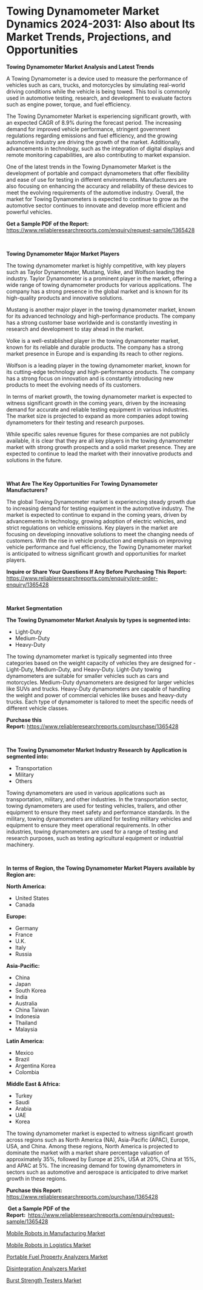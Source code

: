 <p><h1>Towing Dynamometer Market Dynamics 2024-2031: Also about Its Market Trends, Projections, and Opportunities</h1></p><p><strong>Towing Dynamometer Market Analysis and Latest Trends</strong></p>
<p><p>A Towing Dynamometer is a device used to measure the performance of vehicles such as cars, trucks, and motorcycles by simulating real-world driving conditions while the vehicle is being towed. This tool is commonly used in automotive testing, research, and development to evaluate factors such as engine power, torque, and fuel efficiency.</p><p>The Towing Dynamometer Market is experiencing significant growth, with an expected CAGR of 8.9% during the forecast period. The increasing demand for improved vehicle performance, stringent government regulations regarding emissions and fuel efficiency, and the growing automotive industry are driving the growth of the market. Additionally, advancements in technology, such as the integration of digital displays and remote monitoring capabilities, are also contributing to market expansion.</p><p>One of the latest trends in the Towing Dynamometer Market is the development of portable and compact dynamometers that offer flexibility and ease of use for testing in different environments. Manufacturers are also focusing on enhancing the accuracy and reliability of these devices to meet the evolving requirements of the automotive industry. Overall, the market for Towing Dynamometers is expected to continue to grow as the automotive sector continues to innovate and develop more efficient and powerful vehicles.</p></p>
<p><strong>Get a Sample PDF of the Report:&nbsp;</strong> <a href="https://www.reliableresearchreports.com/enquiry/request-sample/1365428">https://www.reliableresearchreports.com/enquiry/request-sample/1365428</a></p>
<p>&nbsp;</p>
<p><strong>Towing Dynamometer Major Market Players</strong></p>
<p><p>The towing dynamometer market is highly competitive, with key players such as Taylor Dynamometer, Mustang, Volke, and Wolfson leading the industry. Taylor Dynamometer is a prominent player in the market, offering a wide range of towing dynamometer products for various applications. The company has a strong presence in the global market and is known for its high-quality products and innovative solutions.</p><p>Mustang is another major player in the towing dynamometer market, known for its advanced technology and high-performance products. The company has a strong customer base worldwide and is constantly investing in research and development to stay ahead in the market.</p><p>Volke is a well-established player in the towing dynamometer market, known for its reliable and durable products. The company has a strong market presence in Europe and is expanding its reach to other regions.</p><p>Wolfson is a leading player in the towing dynamometer market, known for its cutting-edge technology and high-performance products. The company has a strong focus on innovation and is constantly introducing new products to meet the evolving needs of its customers.</p><p>In terms of market growth, the towing dynamometer market is expected to witness significant growth in the coming years, driven by the increasing demand for accurate and reliable testing equipment in various industries. The market size is projected to expand as more companies adopt towing dynamometers for their testing and research purposes.</p><p>While specific sales revenue figures for these companies are not publicly available, it is clear that they are all key players in the towing dynamometer market with strong growth prospects and a solid market presence. They are expected to continue to lead the market with their innovative products and solutions in the future.</p></p>
<p>&nbsp;</p>
<p><strong>What Are The Key Opportunities For Towing Dynamometer Manufacturers?</strong></p>
<p><p>The global Towing Dynamometer market is experiencing steady growth due to increasing demand for testing equipment in the automotive industry. The market is expected to continue to expand in the coming years, driven by advancements in technology, growing adoption of electric vehicles, and strict regulations on vehicle emissions. Key players in the market are focusing on developing innovative solutions to meet the changing needs of customers. With the rise in vehicle production and emphasis on improving vehicle performance and fuel efficiency, the Towing Dynamometer market is anticipated to witness significant growth and opportunities for market players.</p></p>
<p><strong>Inquire or Share Your Questions If Any Before Purchasing This Report:</strong> <a href="https://www.reliableresearchreports.com/enquiry/pre-order-enquiry/1365428">https://www.reliableresearchreports.com/enquiry/pre-order-enquiry/1365428</a></p>
<p>&nbsp;</p>
<p><strong>Market Segmentation</strong></p>
<p><strong>The Towing Dynamometer Market Analysis by types is segmented into:</strong></p>
<p><ul><li>Light-Duty</li><li>Medium-Duty</li><li>Heavy-Duty</li></ul></p>
<p><p>The towing dynamometer market is typically segmented into three categories based on the weight capacity of vehicles they are designed for - Light-Duty, Medium-Duty, and Heavy-Duty. Light-Duty towing dynamometers are suitable for smaller vehicles such as cars and motorcycles. Medium-Duty dynamometers are designed for larger vehicles like SUVs and trucks. Heavy-Duty dynamometers are capable of handling the weight and power of commercial vehicles like buses and heavy-duty trucks. Each type of dynamometer is tailored to meet the specific needs of different vehicle classes.</p></p>
<p><strong>Purchase this Report:&nbsp;</strong><a href="https://www.reliableresearchreports.com/purchase/1365428">https://www.reliableresearchreports.com/purchase/1365428</a></p>
<p>&nbsp;</p>
<p><strong>The Towing Dynamometer Market Industry Research by Application is segmented into:</strong></p>
<p><ul><li>Transportation</li><li>Military</li><li>Others</li></ul></p>
<p><p>Towing dynamometers are used in various applications such as transportation, military, and other industries. In the transportation sector, towing dynamometers are used for testing vehicles, trailers, and other equipment to ensure they meet safety and performance standards. In the military, towing dynamometers are utilized for testing military vehicles and equipment to ensure they meet operational requirements. In other industries, towing dynamometers are used for a range of testing and research purposes, such as testing agricultural equipment or industrial machinery.</p></p>
<p>&nbsp;</p>
<p><strong>In terms of Region, the Towing Dynamometer Market Players available by Region are:</strong></p>
<p>
    <p> <strong> North America: </strong>
        <ul>
            <li>United States</li>
            <li>Canada</li>
        </ul>
        </p> 
    <p> <strong> Europe: </strong>
        <ul>
            <li>Germany</li>
            <li>France</li>
            <li>U.K.</li>
            <li>Italy</li>
            <li>Russia</li>
        </ul>
        </p> 
    <p> <strong> Asia-Pacific: </strong>
        <ul>
            <li>China</li>
            <li>Japan</li>
            <li>South Korea</li>
            <li>India</li>
            <li>Australia</li>
            <li>China Taiwan</li>
            <li>Indonesia</li>
            <li>Thailand</li>
            <li>Malaysia</li>
        </ul>
        </p> 
    <p> <strong> Latin America: </strong>
        <ul>
            <li>Mexico</li>
            <li>Brazil</li>
            <li>Argentina Korea</li>
            <li>Colombia</li>
        </ul>
        </p> 
    <p> <strong> Middle East & Africa: </strong>
        <ul>
            <li>Turkey</li>
            <li>Saudi</li>
            <li>Arabia</li>
            <li>UAE</li>
            <li>Korea</li>
        </ul>
    </p>
    </p>
<p><p>The towing dynamometer market is expected to witness significant growth across regions such as North America (NA), Asia-Pacific (APAC), Europe, USA, and China. Among these regions, North America is projected to dominate the market with a market share percentage valuation of approximately 35%, followed by Europe at 25%, USA at 20%, China at 15%, and APAC at 5%. The increasing demand for towing dynamometers in sectors such as automotive and aerospace is anticipated to drive market growth in these regions.</p></p>
<p><strong>Purchase this Report: </strong><a href="https://www.reliableresearchreports.com/purchase/1365428">https://www.reliableresearchreports.com/purchase/1365428</a></p>
<p>&nbsp;<strong>Get a Sample PDF of the Report:&nbsp;&nbsp;</strong><a href="https://www.reliableresearchreports.com/enquiry/request-sample/1365428">https://www.reliableresearchreports.com/enquiry/request-sample/1365428</a></p>
<p><strong></strong></p>
<p><p><a href="https://medium.com/@krish.reportprime/mobile-robots-in-manufacturing-market-comprehensive-assessment-by-type-application-and-geography-e10d4fbf98e8">Mobile Robots in Manufacturing Market</a></p><p><a href="https://medium.com/@krish.reportprime/mobile-robots-in-logistics-market-outlook-industry-overview-and-forecast-2024-to-2031-9e50eaa5b5bc">Mobile Robots in Logistics Market</a></p><p><a href="https://medium.com/@krish.reportprime/portable-fuel-property-analyzers-market-comprehensive-assessment-by-type-application-and-99379ac863a0">Portable Fuel Property Analyzers Market</a></p><p><a href="https://medium.com/@krish.reportprime/disintegration-analyzers-market-analysis-its-cagr-market-segmentation-and-global-industry-fe74c5333e3b">Disintegration Analyzers Market</a></p><p><a href="https://medium.com/@krish.reportprime/decoding-burst-strength-testers-market-metrics-market-share-trends-and-growth-patterns-4eaf0e4182f6">Burst Strength Testers Market</a></p></p>